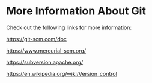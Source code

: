 # More Information About Git

Check out the following links for more information:

https://git-scm.com/doc

https://www.mercurial-scm.org/

https://subversion.apache.org/

https://en.wikipedia.org/wiki/Version_control

